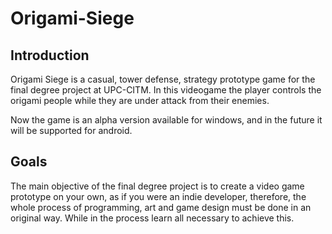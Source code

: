 # Origami-Siege

## Introduction

Origami Siege is a casual, tower defense, strategy prototype game for the final degree project at UPC-CITM. In this videogame the player controls the origami people while they are under attack from their enemies.

Now the game is an alpha version available for windows, and in the future it will be supported for android.

## Goals

The main objective of the final degree project is to create a video game prototype on your own, as if you were an indie developer, therefore, the whole process of programming, art and game design must be done in an original way. While in the process learn all necessary to achieve this.
